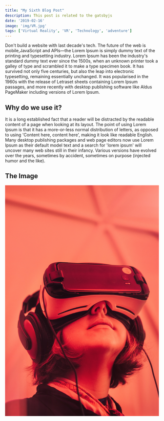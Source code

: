```yaml
---
title: "My Sixth Blog Post"
description: This post is related to the gatsbyjs
date: '2019-02-16'
image: 'img/VR.jpg'
tags: ['Virtual Reality', 'VR', 'Technology', 'adventure']
---
```

Don't build a website with last decade's tech. The future of the web is mobile,JavaScript and APIs—the Lorem Ipsum is simply dummy text of the printing and typesetting industry. Lorem Ipsum has been the industry's standard dummy text ever since the 1500s, when an unknown printer took a galley of type and scrambled it to make a type specimen book. It has survived not only five centuries, but also the leap into electronic typesetting, remaining essentially unchanged. It was popularised in the 1960s with the release of Letraset sheets containing Lorem Ipsum passages, and more recently with desktop publishing software like Aldus PageMaker including versions of Lorem Ipsum.

## Why do we use it?

It is a long established fact that a reader will be distracted by the readable content of a page when looking at its layout. The point of using Lorem Ipsum is that it has a more-or-less normal distribution of letters, as opposed to using 'Content here, content here', making it look like readable English. Many desktop publishing packages and web page editors now use Lorem Ipsum as their default model text and a search for 'lorem ipsum' will uncover many web sites still in their infancy. Various versions have evolved over the years, sometimes by accident, sometimes on purpose (injected humor and the like).

## The Image

![VR](img/VR.jpg)